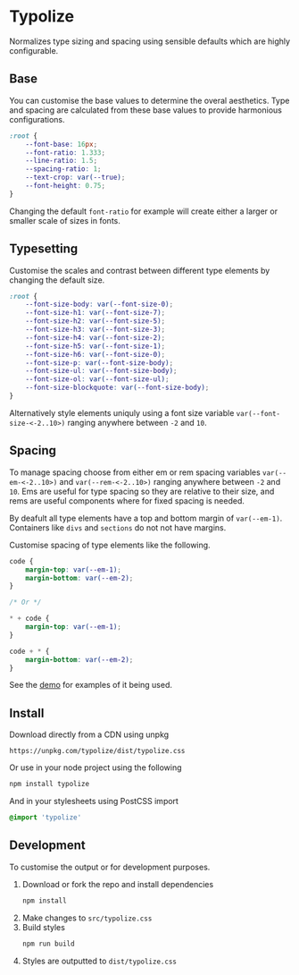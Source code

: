 # Typolize

Normalizes type sizing and spacing using sensible defaults which are highly configurable.


## Base

You can customise the base values to determine the overal aesthetics. Type and spacing are calculated from these base values to provide harmonious configurations.

```css
:root {
    --font-base: 16px;
    --font-ratio: 1.333;
    --line-ratio: 1.5;
    --spacing-ratio: 1;
    --text-crop: var(--true);
    --font-height: 0.75;
}
```

Changing the default `font-ratio` for example will create either a larger or smaller scale of sizes in fonts.


## Typesetting

Customise the scales and contrast between different type elements by changing the default size.

```css
:root {
    --font-size-body: var(--font-size-0);
    --font-size-h1: var(--font-size-7);
    --font-size-h2: var(--font-size-5);
    --font-size-h3: var(--font-size-3);
    --font-size-h4: var(--font-size-2);
    --font-size-h5: var(--font-size-1);
    --font-size-h6: var(--font-size-0);
    --font-size-p: var(--font-size-body);
    --font-size-ul: var(--font-size-body);
    --font-size-ol: var(--font-size-ul);
    --font-size-blockquote: var(--font-size-body);
}
```
Alternatively style elements uniquly using a font size variable `var(--font-size-<-2..10>)` ranging anywhere between `-2` and `10`. 

## Spacing

To manage spacing choose from either em or rem spacing variables `var(--em-<-2..10>)` and `var(--rem-<-2..10>)` ranging anywhere between `-2` and `10`. Ems are useful for type spacing so they are relative to their size, and rems are useful components where for fixed spacing is needed.

By deafult all type elements have a top and bottom margin of `var(--em-1)`. Containers like `divs` and `sections` do not not have margins.

Customise spacing of type elements like the following.

```css
code {
    margin-top: var(--em-1);
    margin-bottom: var(--em-2);
}

/* Or */

* + code {
    margin-top: var(--em-1);
}

code + * {
    margin-bottom: var(--em-2);
}
```

See the [demo](https://typolize.now.sh/) for examples of it being used.


## Install

Download directly from a CDN using unpkg

```
https://unpkg.com/typolize/dist/typolize.css
```

Or use in your node project using the following

```bash
npm install typolize
```

And in your stylesheets using PostCSS import

```css
@import 'typolize'
```

## Development

To customise the output or for development purposes.

1. Download or fork the repo and install dependencies
    ```bash
    npm install
    ```
2. Make changes to `src/typolize.css`
3. Build styles
    ```bash
    npm run build
    ```
4. Styles are outputted to `dist/typolize.css`
